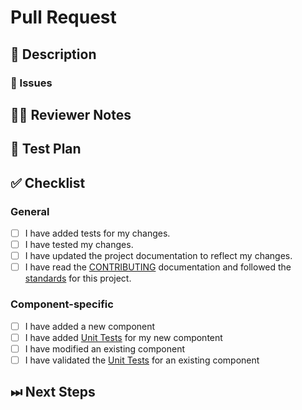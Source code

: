 <!---
Thanks for filing a pull request 😄 ! Before you submit, please read the following:

Search open/closed issues before submitting. Someone may have pushed the same thing before!

Provide a summary of your changes in the title field above.
-->

# Pull Request

## 📖 Description

<!---
Provide some background and a description of your work.
What problem does this change solve?
Is this a breaking change, chore, fix, feature, etc?
-->

### 🎫 Issues

<!---
* List and link relevant issues here.
-->

## 👩‍💻 Reviewer Notes

<!---
Provide some notes for reviewers to help them provide targeted feedback and testing.

Do you recommend a smoke test for this PR? What steps should be followed?
Are there particular areas of the code the reviewer should focus on?
-->

## 📑 Test Plan

<!---
Please provide a summary of the tests affected by this work and any unique strategies employed in testing the features/fixes.
-->

## ✅ Checklist

### General

<!--- Review the list and put an x in the boxes that apply. -->

- [ ] I have added tests for my changes.
- [ ] I have tested my changes.
- [ ] I have updated the project documentation to reflect my changes.
- [ ] I have read the [CONTRIBUTING](https://github.com/microsoft/fluentui-blazor/blob/master/docs/contributing.md) documentation and followed the [standards](https://www.fast.design/docs/community/code-of-conduct/#our-standards) for this project.

### Component-specific

<!--- Review the list and put an x in the boxes that apply. -->
<!--- Remove this section if not applicable. -->

- [ ] I have added a new component
- [ ] I have added [Unit Tests](https://github.com/Microsoft/fluentui-blazor/blob/master/unit-tests.md) for my new compontent
- [ ] I have modified an existing component
- [ ] I have validated the [Unit Tests](https://github.com/Microsoft/fluentui-blazor/blob/master/unit-tests.md) for an existing component 

## ⏭ Next Steps

<!---
If there is relevant follow-up work to this PR, please list any existing issues or provide brief descriptions of what you would like to do next.
-->
